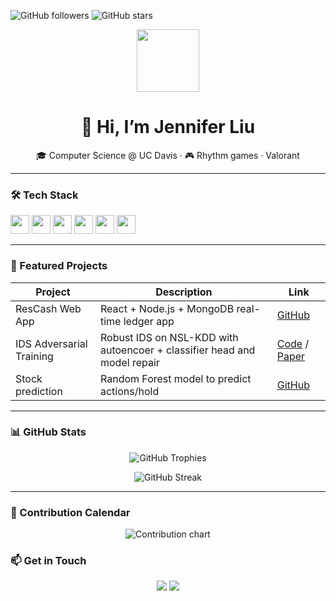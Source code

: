 <!-- Badges -->
![GitHub followers](https://img.shields.io/github/followers/jenniferliu?label=Follow&style=social)
![GitHub stars](https://img.shields.io/github/stars/jenniferliu?style=social)

<!-- Avatar & Bio -->
<p align="center">
  <img src="https://avatars.githubusercontent.com/u/yourID?v=4" width="100" />
</p>
<h1 align="center">👋 Hi, I’m Jennifer Liu</h1>
<p align="center">🎓 Computer Science @ UC Davis · 🎮 Rhythm games · Valorant</p>

---

### 🛠 Tech Stack

<code><img height="30" src="https://cdn.jsdelivr.net/gh/devicons/devicon/icons/python/python-original.svg" /></code>
<code><img height="30" src="https://cdn.jsdelivr.net/gh/devicons/devicon/icons/javascript/javascript-original.svg" /></code>
<code><img height="30" src="https://cdn.jsdelivr.net/gh/devicons/devicon/icons/react/react-original.svg" /></code>
<code><img height="30" src="https://cdn.jsdelivr.net/gh/devicons/devicon/icons/docker/docker-original.svg" /></code>
<code><img height="30" src="https://cdn.jsdelivr.net/gh/devicons/devicon/icons/java/java-original.svg" /></code>
<code><img height="30" src="https://cdn.jsdelivr.net/gh/devicons/devicon/icons/linux/linux-original.svg" /></code>


---

### 🌟 Featured Projects
| Project                  | Description                                        | Link                                                              |
|--------------------------|----------------------------------------------------|-------------------------------------------------------------------|
| ResCash Web App          | React + Node.js + MongoDB real-time ledger app     | [GitHub](https://github.com/KeysGui-i/rescash)                 |
| IDS Adversarial Training | Robust IDS on NSL-KDD with autoencoer + classifier head and model repair   | [Code](https://github.com/KeysGui-i/ids-adv) / [Paper](#)|
| Stock prediction         | Random Forest model to predict actions/hold        | [GitHub](https://github.com/KeysGui-i/stock_predicion)          |

---

### 📊 GitHub Stats
<p align="center">
  <img src="https://github-profile-trophy.vercel.app/?username=jenniferliu&theme=radical&no-frame=true&row=1&column=4" alt="GitHub Trophies" />
</p>

<p align="center">
  <img src="https://github-readme-streak-stats.herokuapp.com/?user=jenniferliu&theme=radical" alt="GitHub Streak" />
</p>

---
### 📅 Contribution Calendar
<p align="center">
  <img src="https://ghchart.rshah.org/KeysGui-i" alt="Contribution chart" />
</p>

### 📫 Get in Touch
<p align="center">
  <a href="mailto:jenniferliuzijie@gmail.com"><img src="https://img.shields.io/badge/Email-D14836?style=for-the-badge&logo=gmail&logoColor=white" /></a>
  <a href="https://discord.gg/bW98ad8a"><img src="https://img.shields.io/badge/Discord-7289DA?style=for-the-badge&logo=discord&logoColor=white" /></a>
</p>
